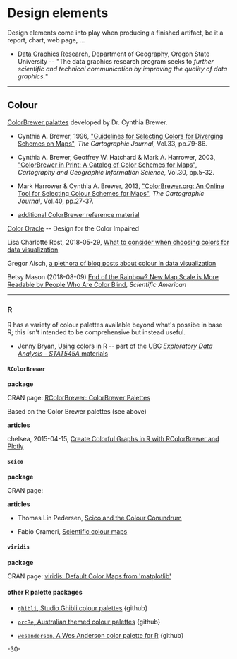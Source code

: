 # Design elements

Design elements come into play when producing a finished artifact, be it a report, chart, web page, ...

* [Data Graphics Research](http://geog.uoregon.edu/datagraphics/index.htm), Department of Geography, Oregon State University -- "The data graphics research program seeks to _further scientific and technical communication by improving the quality of data graphics._"  



***

## Colour

[ColorBrewer palattes](http://colorbrewer2.org/#type=sequential&scheme=BuGn&n=3) developed by Dr. Cynthia Brewer. 

  - Cynthia A. Brewer, 1996, ["Guidelines for Selecting Colors for Diverging Schemes on Maps"](http://www.tandfonline.com/doi/abs/10.1179/caj.1996.33.2.79?src=recsys), _The Cartographic Journal_, Vol.33, pp.79-86.

  - Cynthia A. Brewer, Geoffrey W. Hatchard & Mark A. Harrower, 2003, ["ColorBrewer in Print: A Catalog of Color Schemes for Maps"](http://www.tandfonline.com/doi/pdf/10.1559/152304003100010929), _Cartography and Geographic Information Science_, Vol.30, pp.5-32.

  - Mark Harrower & Cynthia A. Brewer, 2013, ["ColorBrewer.org: An Online Tool for Selecting Colour Schemes for Maps"](http://www.tandfonline.com/doi/abs/10.1179/000870403235002042), _The Cartographic Journal_, Vol.40, pp.27-37.

  - [additional ColorBrewer reference material](http://www.personal.psu.edu/cab38/ColorBrewer/ColorBrewer_updates.html)


[Color Oracle](http://colororacle.org/) -- Design for the Color Impaired


Lisa Charlotte Rost, 2018-05-29, [What to consider when choosing colors for data visualization](https://blog.datawrapper.de/colors/)


Gregor Aisch, [a plethora of blog posts about colour in data visualization](https://vis4.net/blog/tags/color/)


Betsy Mason (2018-08-09) [End of the Rainbow? New Map Scale is More Readable by People Who Are Color Blind](https://www.scientificamerican.com/article/end-of-the-rainbow-new-map-scale-is-more-readable-by-people-who-are-color-blind/?sf195206045=1), _Scientific American_

---

### R

R has a variety of colour palettes available beyond what's possibe in base R; this isn't intended to be comprehensive but instead useful.


* Jenny Bryan, [Using colors in R](https://www.stat.ubc.ca/~jenny/STAT545A/block14_colors.html) -- part of the [UBC _Exploratory Data Analysis - STAT545A_ materials](https://www.stat.ubc.ca/~jenny/STAT545A/#stat-545a-exploratory-data-analysis)



#### `RColorBrewer`

**package**

CRAN page: [RColorBrewer: ColorBrewer Palettes](https://cran.r-project.org/web/packages/RColorBrewer/index.html)

Based on the Color Brewer palettes (see above)


**articles**

chelsea, 2015-04-15, [Create Colorful Graphs in R with RColorBrewer and Plotly](https://moderndata.plot.ly/create-colorful-graphs-in-r-with-rcolorbrewer-and-plotly/)


#### `Scico`

**package**

CRAN page: []()


**articles**

* Thomas Lin Pedersen, [Scico and the Colour Conundrum](https://www.data-imaginist.com/2018/scico-and-the-colour-conundrum/)

* Fabio Crameri, [Scientific colour maps](http://www.fabiocrameri.ch/colourmaps.php)



#### `viridis`

**package**

CRAN page: [viridis: Default Color Maps from 'matplotlib'](https://cran.r-project.org/web/packages/viridis/index.html)


#### other R palette packages

 * [`ghibli`, Studio Ghibli colour palettes](https://github.com/ewenme/ghibli) {github}

* [`orcRe`, Australian themed colour palettes](https://github.com/ropenscilabs/ochRe) {github}

* [`wesanderson`, A Wes Anderson color palette for R](https://github.com/karthik/wesanderson) {github}


-30-
